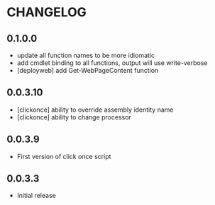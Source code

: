 # CHANGELOG

## 0.1.0.0

  * update all function names to be more idiomatic
  * add cmdlet binding to all functions, output will use write-verbose
  * [deployweb] add Get-WebPageContent function 

## 0.0.3.10

  * [clickonce] ability to override assembly identity name
  * [clickonce] ability to change processor

## 0.0.3.9

  * First version of click once script 

## 0.0.3.3

  * Initial release